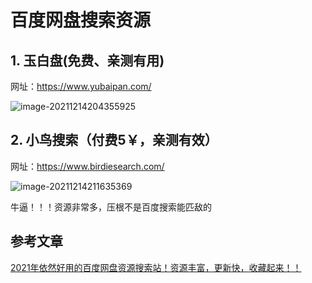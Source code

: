 # 百度网盘搜索资源

## 1. 玉白盘(免费、亲测有用)

网址：https://www.yubaipan.com/

 ![image-20211214204355925](https://abelsun-1256449468.cos.ap-beijing.myqcloud.com/image/image-20211214204355925.png)

## 2. 小鸟搜索（付费5￥，亲测有效）

网址：https://www.birdiesearch.com/ 

![image-20211214211635369](https://abelsun-1256449468.cos.ap-beijing.myqcloud.com/image/image-20211214211635369.png)

牛逼！！！资源非常多，压根不是百度搜索能匹敌的

## 参考文章

[2021年依然好用的百度网盘资源搜索站！资源丰富，更新快，收藏起来！！](https://www.bilibili.com/read/cv9083623)
